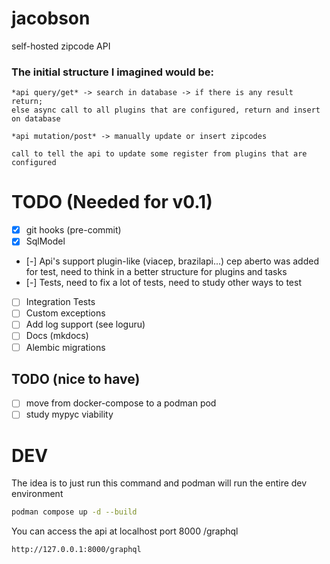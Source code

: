 <!--
Jacobson is a self hosted zipcode API
Copyright (C) 2023-2024  Christian G. Semke.

This program is free software: you can redistribute it and/or modify
it under the terms of the GNU Affero General Public License as
published by the Free Software Foundation, either version 3 of the
License, or (at your option) any later version.

This program is distributed in the hope that it will be useful,
but WITHOUT ANY WARRANTY; without even the implied warranty of
MERCHANTABILITY or FITNESS FOR A PARTICULAR PURPOSE.  See the
GNU Affero General Public License for more details.

You should have received a copy of the GNU Affero General Public License
along with this program.  If not, see <https://www.gnu.org/licenses/>.
-->

# jacobson
self-hosted zipcode API


### The initial structure I imagined would be:
```
*api query/get* -> search in database -> if there is any result return;
else async call to all plugins that are configured, return and insert on database
```
```
*api mutation/post* -> manually update or insert zipcodes
```
```
call to tell the api to update some register from plugins that are configured
```

# TODO (Needed for v0.1)
- [x] git hooks (pre-commit)
- [x] SqlModel
- [-] Api's support plugin-like (viacep, brazilapi...) cep aberto was added for test, need to think in a better structure for plugins and tasks
- [-] Tests, need to fix a lot of tests, need to study other ways to test
- [ ] Integration Tests
- [ ] Custom exceptions
- [ ] Add log support (see loguru)
- [ ] Docs (mkdocs)
- [ ] Alembic migrations

## TODO (nice to have)
- [ ] move from docker-compose to a podman pod
- [ ] study mypyc viability

# DEV
The idea is to just run this command and podman will run the entire dev environment
```bash
podman compose up -d --build
```

You can access the api at localhost port 8000 /graphql
```
http://127.0.0.1:8000/graphql
```

